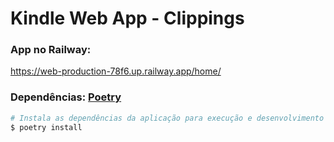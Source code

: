# Kindle Web App - Clippings

### App no Railway:
  https://web-production-78f6.up.railway.app/home/

### Dependências: [Poetry](https://python-poetry.org/)
```bash
# Instala as dependências da aplicação para execução e desenvolvimento
$ poetry install
```
